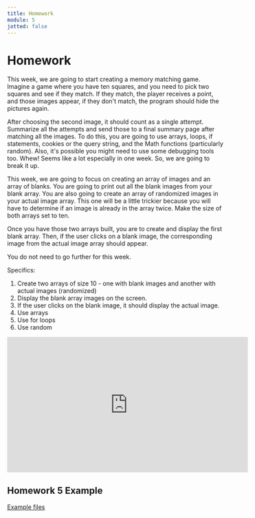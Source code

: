 ```yaml
---
title: Homework
module: 5
jotted: false
---
```


# Homework

This week, we are going to start creating a memory matching game.  Imagine a game where you have ten squares, and you need to pick two squares and see if they match. If they match, the player receives a point, and those images appear, if they don't match, the program should hide the pictures again.  

After choosing the second image, it should count as a single attempt.  Summarize all the attempts and send those to a final summary page after matching all the images.   To do this, you are going to use arrays, loops, if statements, cookies or the query string, and the Math functions (particularly random). Also, it's possible you might need to use some debugging tools too.  Whew!  Seems like a lot especially in one week.  So, we are going to break it up.

This week, we are going to focus on creating an array of images and an array of blanks.  You are going to print out all the blank images from your blank array.  You are also going to create an array of randomized images in your actual image array.  This one will be a little trickier because you will have to determine if an image is already in the array twice.  Make the size of both arrays set to ten.

Once you have those two arrays built, you are to create and display the first blank array.  Then, if the user clicks on a blank image, the corresponding image from the actual image array should appear.  

You do not need to go further for this week.

Specifics:

1. Create two arrays of size 10 - one with blank images and another with actual images (randomized)
2. Display the blank array images on the screen.
3. If the user clicks on the blank image, it should display the actual image.
4. Use arrays
5. Use for loops
6. Use random



<iframe width="560" height="315" src="https://umontana.zoom.us/rec/play/v5wlI7qoqDs3SYKStgSDVvB4W9W5evqs2ygW-6AImErkWiEKZ1bwZ7sRNOHN54MPKKNcY54i7VL3_wD6?continueMode=true" frameborder="0" allow="accelerometer; autoplay; encrypted-media; gyroscope; picture-in-picture" allowfullscreen></iframe>

## Homework 5 Example

[Example files](https://github.com/Montana-Media-Arts/441-WebTech-Spring2020-Examples/tree/master/Week%205)

